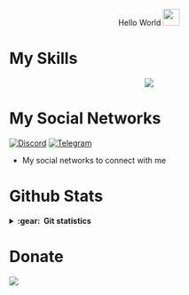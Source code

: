 <p align="center">
  Hello World
 <img src="https://raw.githubusercontent.com/MartinHeinz/MartinHeinz/master/wave.gif" height="30px" width="30px">
<p align="center">


# My Skills
<p align="center">
  <a href="https://skillicons.dev">
    <img src="https://skillicons.dev/icons?i=python,js,nodejs,html,css,linux,wordpress,raspberrypi,bots,vscode,photoshop,premiere,illustrator,audition,xd,cinema4d" />
  </a>
</p>
<p align="center">
  
  
# My Social Networks

[![Discord][1.2]][1] [![Telegram][4.2]][4]

[1.2]: https://skillicons.dev/icons?i=discord&perline=3
[4.2]: https://s4.uupload.ir/files/telegram_q47u.png

[1]: https://discord.com/users/971073226396540928
[4]: https://telegram.me/notishere

* My social networks to connect with me

# Github Stats

<details close="true">
  <summary><b>:gear: &nbsp;Git statistics</b></summary>

 ![](./profile-3d-contrib/profile-night-rainbow.svg)
 
  <div align="center">
  <img height="150px" src="https://github-readme-stats.vercel.app/api?username=pooyeshtorabi&show_icons=true&theme=highcontrast" />
  <img height="150px" src="https://github-readme-stats.vercel.app/api/top-langs/?username=pooyeshtorabi&hide=html&layout=compact&theme=highcontrast" />  
 </div>
 </details>
  
# Donate
  
<a href="https://www.coffeebede.com/reaxo"><img class="img-fluid" src="https://coffeebede.ir/DashboardTemplateV2/app-assets/images/banner/default-yellow.svg" /></a>   
